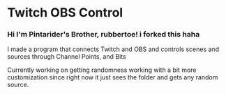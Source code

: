 # Twitch OBS Control
### Hi I'm Pintarider's Brother, rubbertoe! i forked this haha
I made a program that connects Twitch and OBS and controls scenes and sources through Channel Points, and Bits

Currently working on getting randomness working with a bit more customization since right now it just sees the folder and gets any random source.
